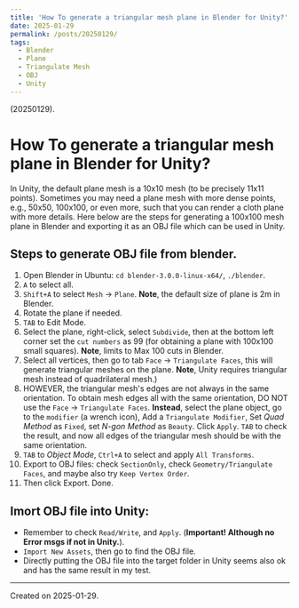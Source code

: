 ```yaml
---
title: 'How To generate a triangular mesh plane in Blender for Unity?'
date: 2025-01-29
permalink: /posts/20250129/
tags:
  - Blender
  - Plane
  - Triangulate Mesh
  - OBJ
  - Unity
---
```


(20250129).

# How To generate a triangular mesh plane in Blender for Unity?

In Unity, the default plane mesh is a 10x10 mesh (to be precisely 11x11 points). Sometimes you may need a plane mesh with more dense points, e.g., 50x50, 100x100, or even more, such that you can render a cloth plane with more details. Here below are the steps for generating a 100x100 mesh plane in Blender and exporting it as an OBJ file which can be used in Unity.

## Steps to generate OBJ file from blender.

1. Open Blender in Ubuntu: `cd blender-3.0.0-linux-x64/`, `./blender`.
2. `A` to select all.
3. `Shift+A` to select `Mesh` -> `Plane`. **Note**, the default size of plane is 2m in Blender.
4. Rotate the plane if needed.
5. `TAB` to Edit Mode.
6. Select the plane, right-click, select `Subdivide`, then at the bottom left corner set the `cut numbers` as 99 (for obtaining a plane with 100x100 small squares). **Note**, limits to Max 100 cuts in Blender.
7. Select all vertices, then go to tab `Face` -> `Triangulate Faces`, this will generate triangular meshes on the plane. **Note**, Unity requires triangular mesh instead of quadrilateral mesh.)
8. HOWEVER, the triangular mesh's edges are not always in the same orientation. To obtain mesh edges all with the same orientation, DO NOT use the `Face` -> `Triangulate Faces`. **Instead**, select the plane object, go to the `modifier` (a wrench icon), Add a `Triangulate Modifier`, Set *Quad Method* as `Fixed`, set *N-gon Method* as `Beauty`. Click `Apply`. `TAB` to check the result, and now all edges of the triangular mesh should be with the same orientation.
9. `TAB` to *Object Mode*, `Ctrl+A` to select and apply `All Transforms`.
10. Export to OBJ files: check `SectionOnly`, check `Geometry/Triangulate Faces`, and maybe also try `Keep Vertex Order`.
11. Then click Export. Done.




## Imort OBJ file into Unity:
- Remember to check `Read/Write`, and `Apply`. (**Important! Although no Error msgs if not in Unity.**).
- `Import New Assets`, then go to find the OBJ file.
- Directly putting the OBJ file into the target folder in Unity seems also ok and has the same result in my test.


------
Created on 2025-01-29.

